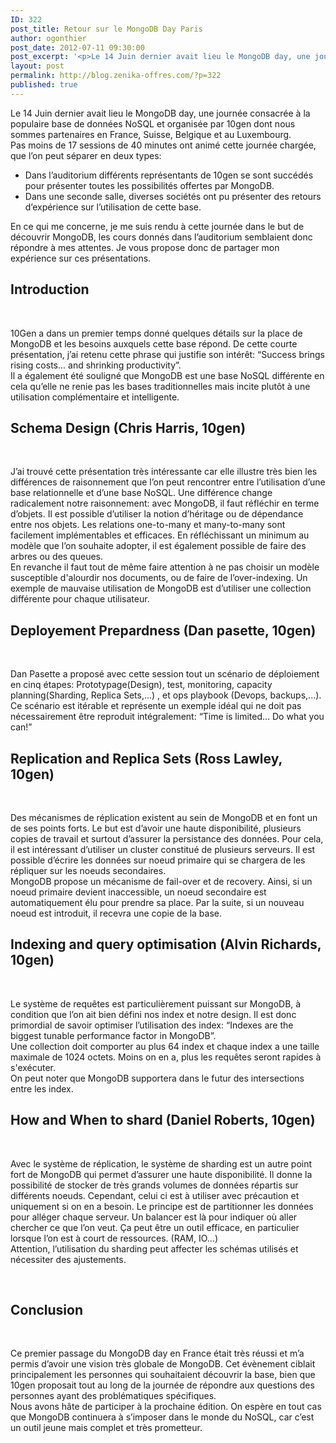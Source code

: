 ```yaml
---
ID: 322
post_title: Retour sur le MongoDB Day Paris
author: ogonthier
post_date: 2012-07-11 09:30:00
post_excerpt: '<p>Le 14 Juin dernier avait lieu le MongoDB day, une journée consacrée à la populaire base de données NoSQL et organisée par 10gen dont nous sommes partenaires en France, Suisse, Belgique et au Luxembourg.<br />Pas moins de 17 sessions de 40 minutes ont animé cette journée chargée, que l’on peut séparer en deux types:</p> <ul><li>Dans l’auditorium différents représentants de 10gen se sont succédés pour présenter toutes les possibilités offertes par MongoDB.</li> <li>Dans une seconde salle, diverses sociétés ont pu présenter des retours d’expérience sur l’utilisation de cette base.</li> </ul> <p>En ce qui me concerne, je me suis rendu à cette journée dans le but de découvrir MongoDB, les cours donnés dans l’auditorium semblaient donc répondre à mes attentes. Je vous propose donc de partager mon expérience sur ces présentations.</p>'
layout: post
permalink: http://blog.zenika-offres.com/?p=322
published: true
---
```

<p>Le 14 Juin dernier avait lieu le MongoDB day, une journée consacrée à la populaire base de données NoSQL et organisée par 10gen dont nous sommes partenaires en France, Suisse, Belgique et au Luxembourg.<br />Pas moins de 17 sessions de 40 minutes ont animé cette journée chargée, que l’on peut séparer en deux types:</p> <ul><li>Dans l’auditorium différents représentants de 10gen se sont succédés pour présenter toutes les possibilités offertes par MongoDB.</li> <li>Dans une seconde salle, diverses sociétés ont pu présenter des retours d’expérience sur l’utilisation de cette base.</li> </ul> <p>En ce qui me concerne, je me suis rendu à cette journée dans le but de découvrir MongoDB, les cours donnés dans l’auditorium semblaient donc répondre à mes attentes. Je vous propose donc de partager mon expérience sur ces présentations.</p>
<!--more-->
<h2><strong>Introduction</strong></h2> <br /> <p>10Gen a dans un premier temps donné quelques détails sur la place de MongoDB et les besoins auxquels cette base répond. De cette courte présentation, j’ai retenu cette phrase qui justifie son intérêt: “Success brings rising costs... and shrinking productivity”.<br /> Il a également été souligné que MongoDB est une base NoSQL différente en cela qu’elle ne renie pas les bases traditionnelles mais incite plutôt à une utilisation complémentaire et intelligente.</p> <h2><strong>Schema Design (Chris Harris, 10gen)</strong></h2> <br /> <p>J’ai trouvé cette présentation très intéressante car elle illustre très bien les différences de raisonnement que l’on peut rencontrer entre l’utilisation d’une base relationnelle et d’une base NoSQL. Une différence change radicalement notre raisonnement: avec MongoDB, il faut réfléchir en terme d’objets. Il est possible d’utiliser la notion d’héritage ou de dépendance entre nos objets. Les relations one-to-many et many-to-many sont facilement implémentables et efficaces. En réfléchissant un minimum au modèle que l’on souhaite adopter, il est également possible de faire des arbres ou des queues.<br /> En revanche il faut tout de même faire attention à ne pas choisir un modèle susceptible d'alourdir nos documents, ou de faire de l’over-indexing. Un exemple de mauvaise utilisation de MongoDB est d’utiliser une collection différente pour chaque utilisateur.</p> <h2><strong>Deployement Prepardness (Dan pasette, 10gen)</strong></h2> <br /> <p>Dan Pasette a proposé avec cette session tout un scénario de déploiement en cinq étapes: Prototypage(Design), test, monitoring, capacity planning(Sharding, Replica Sets,...) , et ops playbook (Devops, backups,...). Ce scénario est itérable et représente un exemple idéal qui ne doit pas nécessairement être reproduit intégralement: “Time is limited... Do what you can!”</p> <h2><strong>Replication and Replica Sets (Ross Lawley, 10gen)</strong></h2> <br /> <p>Des mécanismes de réplication existent au sein de MongoDB et en font un de ses points forts. Le but est d’avoir une haute disponibilité, plusieurs copies de travail et surtout d’assurer la persistance des données. Pour cela, il est intéressant d’utiliser un cluster constitué de plusieurs serveurs. Il est possible d’écrire les données sur noeud primaire qui se chargera de les répliquer sur les noeuds secondaires.<br /> MongoDB propose un mécanisme de fail-over et de recovery. Ainsi, si un noeud primaire devient inaccessible, un noeud secondaire est automatiquement élu pour prendre sa place. Par la suite, si un nouveau noeud est introduit, il recevra une copie de la base.</p> <h2><strong>Indexing and query optimisation (Alvin Richards, 10gen)</strong></h2> <br /> <p>Le système de requêtes est particulièrement puissant sur MongoDB, à condition que l’on ait bien défini nos index et notre design. Il est donc primordial de savoir optimiser l’utilisation des index: “Indexes are the biggest tunable performance factor in MongoDB”.<br /> Une collection doit comporter au plus 64 index et chaque index a une taille maximale de 1024 octets. Moins on en a, plus les requêtes seront rapides à s'exécuter.<br />On peut noter que MongoDB supportera dans le futur des intersections entre les index.</p> <h2><strong>How and When to shard (Daniel Roberts, 10gen)</strong></h2> <br /> <p>Avec le système de réplication, le système de sharding est un autre point fort de MongoDB qui permet d’assurer une haute disponibilité. Il donne la possibilité de stocker de très grands volumes de données répartis sur différents noeuds. Cependant, celui ci est à utiliser avec précaution et uniquement si on en a besoin. Le principe est de partitionner les données pour alléger chaque serveur. Un balancer est là pour indiquer où aller chercher ce que l’on veut. Ça peut être un outil efficace, en particulier lorsque l’on est à court de ressources. (RAM, IO...)<br /> Attention, l’utilisation du sharding peut affecter les schémas utilisés et nécessiter des ajustements.</p> <br /> <h2>Conclusion</h2> <br /> <p>Ce premier passage du MongoDB day en France était très réussi et m’a permis d’avoir une vision très globale de MongoDB. Cet évènement ciblait principalement les personnes qui souhaitaient découvrir la base, bien que 10gen proposait tout au long de la journée de répondre aux questions des personnes ayant des problématiques spécifiques.<br /> Nous avons hâte de participer à la prochaine édition. On espère en tout cas que MongoDB continuera à s’imposer dans le monde du NoSQL, car c’est un outil jeune mais complet et très prometteur.</p>